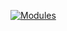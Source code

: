 [![Modules](http://jails-org.github.io/Jails/assets/images/modules.png?v1)](//jails-org.github.io/Jails/modules.htm?branch=master)

